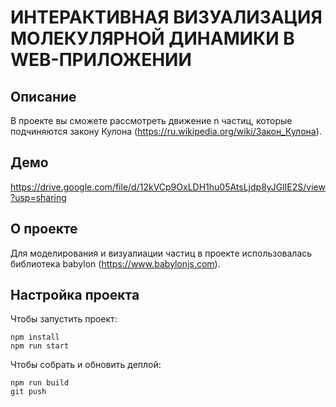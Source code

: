 # ИНТЕРАКТИВНАЯ ВИЗУАЛИЗАЦИЯ МОЛЕКУЛЯРНОЙ ДИНАМИКИ В WEB-ПРИЛОЖЕНИИ
## Описание

В проекте вы сможете рассмотреть движение n частиц, которые подчиняются закону Кулона (https://ru.wikipedia.org/wiki/Закон_Кулона).

## Демо
https://drive.google.com/file/d/12kVCp9OxLDH1hu05AtsLjdp8yJGlIE2S/view?usp=sharing
## О проекте
Для моделирования и визуалиации частиц в проекте использовалась библиотека babylon (https://www.babylonjs.com).

## Настройка проекта
Чтобы запустить проект:
```shell
npm install 
npm run start
```

Чтобы собрать и обновить деплой:
```shell
npm run build
git push
```
